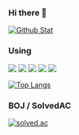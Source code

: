 ### Hi there 👋

[![Github Stat](https://github-readme-stats.vercel.app/api?username=taeseong14&show_icons=true&icon_color=FFFFFF&hide=issues,contribs&include_all_commits=true&title_color=FFFFFF&text_color=FFFFFF&bg_color=180deg,F9BE43,F99331)](https://github.com/taeseong14/taeseong14)

### Using
<a><img src="https://img.shields.io/badge/HTML-E34F26?style=flat-square&logo=HTML5&logoColor=FFFFFF"/></a>
<a><img src="https://img.shields.io/badge/CSS-1572B6?style=flat-square&logo=CSS3&logoColor=FFFFFF"/></a>
<a><img src="https://img.shields.io/badge/JavaScript-F7DF1E?style=flat-square&logo=JavaScript&logoColor=000000"/></a>
<a><img src="https://img.shields.io/badge/Node.js-339933?style=flat-square&logo=Node.js&logoColor=FFFFFF"/></a>
<a><img src="https://img.shields.io/badge/go-6ec4d2?style=flat-square&logo=go&logoColor=FFFFFF"/></a>

[![Top Langs](https://github-readme-stats.vercel.app/api/top-langs/?username=taeseong14&layout=compact)](https://github.com/taeseong14/taeseong14)

### BOJ / SolvedAC
[![solved.ac](http://mazassumnida.wtf/api/v2/generate_badge?boj=taeseong14)](https://solved.ac/profile/taeseong14)
